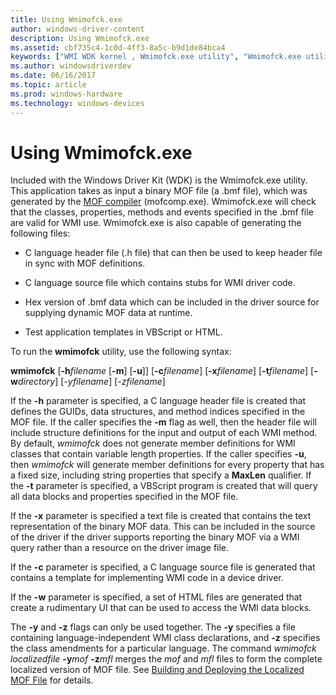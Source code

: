 ```yaml
---
title: Using Wmimofck.exe
author: windows-driver-content
description: Using Wmimofck.exe
ms.assetid: cbf735c4-1c0d-4ff3-8a5c-b9d1de84bca4
keywords: ["WMI WDK kernel , Wmimofck.exe utility", "Wmimofck.exe utility"]
ms.author: windowsdriverdev
ms.date: 06/16/2017
ms.topic: article
ms.prod: windows-hardware
ms.technology: windows-devices
---
```


# Using Wmimofck.exe





Included with the Windows Driver Kit (WDK) is the Wmimofck.exe utility. This application takes as input a binary MOF file (a .bmf file), which was generated by the [MOF compiler](compiling-a-driver-s-mof-file.md) (mofcomp.exe). Wmimofck.exe will check that the classes, properties, methods and events specified in the .bmf file are valid for WMI use. Wmimofck.exe is also capable of generating the following files:

-   C language header file (.h file) that can then be used to keep header file in sync with MOF definitions.

-   C language source file which contains stubs for WMI driver code.

-   Hex version of .bmf data which can be included in the driver source for supplying dynamic MOF data at runtime.

-   Test application templates in VBScript or HTML.

To run the **wmimofck** utility, use the following syntax:

**wmimofck** \[**-h***filename* \[**-m**\] \[**-u**\]\] \[**-c***filename*\] \[**-x***filename*\] \[**-t***filename*\] \[**-w***directory*\] \[*-yfilename*\] \[*-zfilename*\]

If the **-h** parameter is specified, a C language header file is created that defines the GUIDs, data structures, and method indices specified in the MOF file. If the caller specifies the **-m** flag as well, then the header file will include structure definitions for the input and output of each WMI method. By default, *wmimofck* does not generate member definitions for WMI classes that contain variable length properties. If the caller specifies **-u**, then *wmimofck* will generate member definitions for every property that has a fixed size, including string properties that specify a **MaxLen** qualifier. If the **-t** parameter is specified, a VBScript program is created that will query all data blocks and properties specified in the MOF file.

If the **-x** parameter is specified a text file is created that contains the text representation of the binary MOF data. This can be included in the source of the driver if the driver supports reporting the binary MOF via a WMI query rather than a resource on the driver image file.

If the **-c** parameter is specified, a C language source file is generated that contains a template for implementing WMI code in a device driver.

If the **-w** parameter is specified, a set of HTML files are generated that create a rudimentary UI that can be used to access the WMI data blocks.

The **-y** and **-z** flags can only be used together. The **-y** specifies a file containing language-independent WMI class declarations, and **-z** specifies the class amendments for a particular language. The command *wmimofck localizedfile* **-y***mof* **-z***mfl* merges the *mof* and *mfl* files to form the complete localized version of MOF file. See [Building and Deploying the Localized MOF File](building-and-deploying-the-localized-mof-file.md) for details.

 

 




